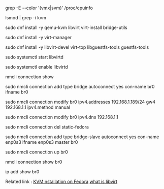 grep -E --color '(vmx|svm)' /proc/cpuinfo

lsmod | grep -i kvm

sudo dnf install -y qemu-kvm libvirt virt-install bridge-utils

sudo dnf install -y virt-manager

sudo dnf install -y libvirt-devel virt-top libguestfs-tools guestfs-tools

sudo systemctl start libvirtd

sudo systemctl enable libvirtd

nmcli connection show

sudo nmcli connection add type bridge autoconnect yes con-name br0 ifname br0

sudo nmcli connection modify br0 ipv4.addresses 192.168.1.189/24 gw4 192.168.1.1 ipv4.method manual

sudo nmcli connection modify br0 ipv4.dns 192.168.1.1

sudo nmcli connection del static-fedora

sudo nmcli connection add type bridge-slave autoconnect yes con-name enp0s3 ifname enp0s3 master br0

sudo nmcli connection up br0

nmcli connection show br0

ip add show br0

Related link :
[KVM nstallation on Fedora](https://www.linuxtechi.com/how-to-install-kvm-on-fedora-step-by-step/)
[what is libvirt](https://linuxconfig.org/how-to-use-bridged-networking-with-libvirt-and-kvm)
